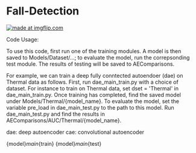 # Fall-Detection

<a href="https://imgflip.com/gif/29382v"><img src="https://i.imgflip.com/29382v.gif" title="made at imgflip.com"/></a>

Code Usage:

To use this code, first run one of the training modules. A model is then saved to Models/Dataset/...; to evaluate the model, run the correpsonding test module. The results of testing will be saved to AEComparisons.

For example, we can train a deep fully conntected autoendoer (dae) on Thermal data as follows. First, run dae_main_train.py with a choice of dataset. For instance to train on Thermal data, set dset = 'Thermal' in dae_main_train.py. Once training has completed, find the saved model under Models/Thermal/{model_name}. To evaluate the model, set the variable pre_load in dae_main_test.py to the path to this model. Run dae_main_test.py and find the results in AEComparisons/AUC/Thermal/{model_name}. 


dae: deep autoencoder
cae: convolutional autoencoder

{model}_main_{train}
{model}_main_{test}
